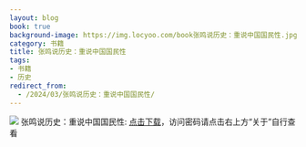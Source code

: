 ```yaml
---
layout: blog
book: true
background-image: https://img.locyoo.com/book张鸣说历史：重说中国国民性.jpg
category: 书籍
title: 张鸣说历史：重说中国国民性
tags:
- 书籍
- 历史
redirect_from:
  - /2024/03/张鸣说历史：重说中国国民性/
---
```

![](https://img.locyoo.com/book张鸣说历史：重说中国国民性.jpg)
张鸣说历史：重说中国国民性: <a name = "ref1" href="https://url18.ctfile.com/f/50983618-1334550685-e23bc8?p=3619">点击下载</a>，访问密码请点击右上方“关于”自行查看